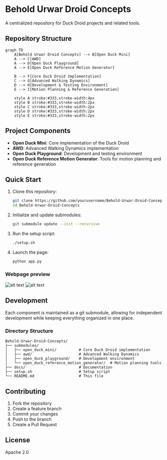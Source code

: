 # Behold Urwar Droid Concepts

A centralized repository for Duck Droid projects and related tools.

## Repository Structure

```mermaid
graph TD
    A[Behold Urwar Droid Concepts] --> B[Open Duck Mini]
    A --> C[AWD]
    A --> D[Open Duck Playground]
    A --> E[Open Duck Reference Motion Generator]
    
    B --> F[Core Duck Droid Implementation]
    C --> G[Advanced Walking Dynamics]
    D --> H[Development & Testing Environment]
    E --> I[Motion Planning & Reference Generation]
    
    style A stroke:#333,stroke-width:4px
    style B stroke:#333,stroke-width:2px
    style C stroke:#333,stroke-width:2px
    style D stroke:#333,stroke-width:2px
    style E stroke:#333,stroke-width:2px
```

## Project Components

- **Open Duck Mini**: Core implementation of the Duck Droid
- **AWD**: Advanced Walking Dynamics implementation
- **Open Duck Playground**: Development and testing environment
- **Open Duck Reference Motion Generator**: Tools for motion planning and reference generation

## Quick Start

1. Clone this repository:
   ```bash
   git clone https://github.com/yourusername/Behold-Urwar-Droid-Concepts.git
   cd Behold-Urwar-Droid-Concepts
   ```

2. Initialize and update submodules:
   ```bash
   git submodule update --init --recursive
   ```

3. Run the setup script:
   ```bash
   ./setup.sh
   ```

4. Launch the page:
   ```bash
   python app.py
   ```

### Webpage preview
![alt text](https://github.com/Aronnaxx/Behold-Urwar-Droid-Concepts/images/main_page.png "Logo Title Text 1")
![alt text](https://github.com/Aronnaxx/Behold-Urwar-Droid-Concepts/images/training_page.png "Logo Title Text 1")


## Development

Each component is maintained as a git submodule, allowing for independent development while keeping everything organized in one place.

### Directory Structure

```
Behold-Urwar-Droid-Concepts/
├── submodules/
│   ├── open_duck_mini/          # Core Duck Droid implementation
│   ├── awd/                     # Advanced Walking Dynamics
│   ├── open_duck_playground/    # Development environment
│   └── open_duck_reference_motion_generator/  # Motion planning tools
├── docs/                        # Documentation
├── setup.sh                     # Setup script
└── README.md                    # This file
```

## Contributing

1. Fork the repository
2. Create a feature branch
3. Commit your changes
4. Push to the branch
5. Create a Pull Request

## License

Apache 2.0
